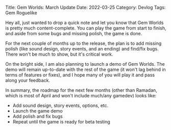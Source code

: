 Title: Gem Worlds: March Update
Date: 2022-03-25
Category: Devlog
Tags: Gem Roguelike

Hey all, just wanted to drop a quick note and let you know that Gem Worlds is pretty much content-complete. You can play the game from start to finish, and aside from some bugs and missing polish, the game is done.

For the next couple of months up to the release, the plan is to add missing polish (like sound design, story events, and an ending) and find/fix bugs. There won't be much to show, but it's critical work.

On the bright side, I am also planning to launch a demo of Gem Worlds. The demo will remain up-to-date with the rest of the game (it won't lag behind in terms of features or fixes), and I hope many of you will play it and pass along your feedback.

In summary, the roadmap for the next few months (other than Ramadan, which is most of April and won't include much/any gamedev) looks like:

- Add sound design, story events, options, etc.
- Launch the game demo
- Add polish and fix bugs
- Repeat until the game is ready for beta testing
